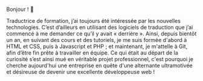 Bonjour ! 👋

Traductrice de formation, j’ai toujours été intéressée par les nouvelles technologies. C’est d’ailleurs en utilisant des logiciels de traduction que j’ai commencé à me demander ce qu’il y avait « derrière ». Ainsi, depuis bientôt un an, en suivant des cours et des tutoriels, je me suis formée d'abord à HTML et CSS, puis à Javascript et PHP ; et maintenant, je m'attelle à Git, afin d’être fin prête à travailler en équipe. Ce qui était au départ de la curiosité s’est ainsi mué en véritable projet professionnel, c'est pourquoi je cherche aujourd'hui une entreprise en quête d'une alternante ultramotivée et désireuse de devenir une excellente développeuse web !

